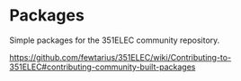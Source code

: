 # Packages

Simple packages for the 351ELEC community repository.

https://github.com/fewtarius/351ELEC/wiki/Contributing-to-351ELEC#contributing-community-built-packages
